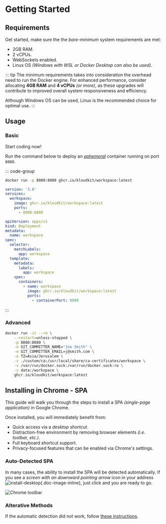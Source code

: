 # Getting Started

## Requirements

Get started, make sure the the *bare-minimum* system requirements are met:

- 2GB RAM.
- 2 vCPUs.
- WebSockets enabled.
- Linux OS *(Windows with WSL or Docker Desktop can also be used)*.

::: tip
The minimum requirements takes into consideration the overhead need to run the Docker engine.
For enhanced performance, consider allocating **4GB RAM** and **4 vCPUs** *(or more)*, as these
upgrades will contribute to improved overall system responsiveness and efficiency.

Although Windows OS can be used, Linux is the recommended choice for optimal use.
:::

## Usage

### Basic

Start coding now!

Run the command below to deploy an
[*ephemeral*](https://www.merriam-webster.com/dictionary/ephemeral) container running on
port `8080`.

::: code-group

```sh [docker]
docker run -p 8080:8080 ghcr.io/kloudkit/workspace:latest
```

```yaml [compose]
version: '3.8'
services:
  workspace:
    image: ghcr.io/kloudkit/workspace:latest
    ports:
      - 8080:8080
```

```yaml [kubernetes]
apiVersion: apps/v1
kind: Deployment
metadata:
  name: workspace
spec:
  selector:
    matchLabels:
      app: workspace
  template:
    metadata:
      labels:
        app: workspace
    spec:
      containers:
        - name: workspace
          image: ghcr.io/kloudkit/workspace:latest
          ports:
            - containerPort: 8080
```

:::

### Advanced

```sh
docker run -it --rm \
    --restart=unless-stopped \
    -p 8080:8080 \
    -e GIT_COMMITTER_NAME="Joe Smith" \
    -e GIT_COMMITTER_EMAIL=j@smith.com \
    -e TZ=Asia/Jerusalem \
    -v ./custom/ca:/usr/local/share/ca-certificates/workspace \
    -v /var/run/docker.sock:/var/run/docker.sock:ro \
    -v data:/workspace \
    ghcr.io/kloudkit/workspace:latest
```

## Installing in Chrome - SPA

This guide will walk you through the steps to install a SPA *(single-page application)* in
Google Chrome.

Once installed, you will immediately benefit from:

- Quick access via a *desktop shortcut*.
- Distraction-free environment by removing browser elements *(i.e. toolbar, etc.)*.
- Full keyboard shortcut support.
- Privacy-focused features that can be enabled via Chrome's settings.

### Auto-Detected SPA

In many cases, the ability to install the SPA will be detected automatically.
If you see a *screen with an downward pointing arrow* icon in your address
![install-desktop](/icons/install-desktop.svg){.doc-image-inline}, just click and you are
ready to go.

![Chrome toolbar](/chrome-toolbar.png)

### Alterative Methods

If the automatic detection did not work, follow
[these instructions](https://support.google.com/chrome_webstore/answer/3060053).
